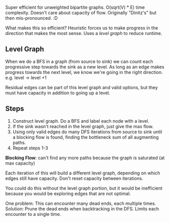Super efficient for unweighted bipartite graphs.
O(sqrt(V) * E) time complexity.
Doesn't care about capacity of flow.
Originally "Dinitz's" but then mis-pronounced. :D

What makes this so efficient?
Heuristic forces us to make progress in the direction that makes the most sense.
Uses a *level graph* to reduce runtime.

## Level Graph
When we do a BFS in a graph (from source to sink) we can count each progressive step towards the sink as a new level. 
As long as an edge makes progress towards the next level, we know we're going in the right direction. e.g. level -> level +1

Residual edges can be part of this level graph and valid options, but they must have capacity in addition to going up a level.

## Steps
1. Construct level graph. Do a BFS and label each node with a level.
2. If the sink wasn't reached in the level graph, just give the max flow.
3. Using only valid edges do many DFS iterations from source to sink until a blocking flow is found, finding the bottleneck sum of all augmenting paths.
4. Repeat steps 1-3

**Blocking Flow**: can't find any more paths because the graph is saturated (at max capacity)

Each iteration of this will build a different level graph, depending on which edges still have capacity. Don't reset capacity between iterations.

You could do this without the level graph portion, but it would be inefficient because you would be exploring edges that are not optimal.

One problem: This can encounter many dead ends, each multiple times.
Solution: Prune the dead ends when backtracking in the DFS. Limits each encounter to a single time.

